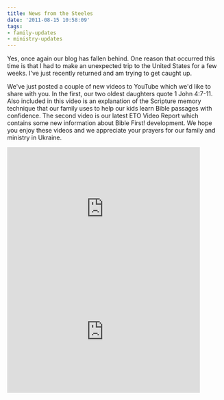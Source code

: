 ```yaml
---
title: News from the Steeles
date: '2011-08-15 10:58:09'
tags:
- family-updates
- ministry-updates
---
```


Yes, once again our blog has fallen behind. One reason that occurred this time is that I had to make an unexpected trip to the United States for a few weeks. I've just recently returned and am trying to get caught up.

We've just posted a couple of new videos to YouTube which we'd like to share with you. In the first, our two oldest daughters quote 1 John 4:7-11. Also included in this video is an explanation of the Scripture memory technique that our family uses to help our kids learn Bible passages with confidence. The second video is our latest ETO Video Report which contains some new information about Bible First! development. We hope you enjoy these videos and we appreciate your prayers for our family and ministry in Ukraine.

<iframe src="http://www.youtube.com/embed/EAanMSxoUCA" frameborder="0" width="450" height="286"></iframe>

<iframe src="http://www.youtube.com/embed/L-V4f036lxU" frameborder="0" width="450" height="286"></iframe>

&nbsp;
